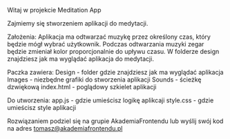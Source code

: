 Witaj w projekcie Meditation App

Zajmiemy się stworzeniem aplikacji do medytacji.

Założenia:
Aplikacja ma odtwarzać muzykę przez określony czas, który będzie mógł wybrać użytkownik. Podczas odtwarzania muzyki zegar będzie zmieniał kolor proporcjonalnie do upływu czasu.
W folderze design znajdziesz jak ma wyglądać aplikacja do medytacji.

Paczka zawiera:
Design - folder gdzie znajdziesz jak ma wyglądać aplikacja
Images - niezbędne grafiki do stworzenia aplikacji
Sounds - ścieżkę dzwiękową
index.html - poglądowy szkielet aplikacji

Do utworzenia:
app.js - gdzie umieścisz logikę aplikcaji
style.css - gdzie umieścisz style aplikacji


Rozwiązaniem podziel się na grupie AkademiaFrontendu lub wyślij swój kod na adres tomasz@akademiafrontendu.pl